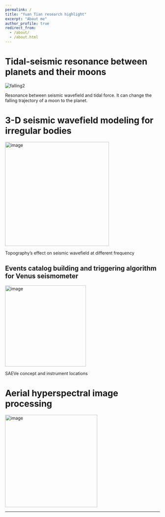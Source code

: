 ```yaml
---
permalink: /
title: "Yuan Tian research highlight"
excerpt: "About me"
author_profile: true
redirect_from: 
  - /about/
  - /about.html
---
```



**Tidal-seismic resonance between planets and their moons**
======
![falling2](https://user-images.githubusercontent.com/53156528/134987655-945ad992-b0a7-429e-aea7-afef7eef28ab.gif)

Resonance between seismic wavefield and tidal force.
It can change the falling trajectory of a moon to the planet.

**3-D seismic wavefield modeling for irregular bodies**
======
<img width="338" alt="image" src="https://user-images.githubusercontent.com/53156528/134985232-84f1a036-098a-4596-8ee1-6a0cb36ca81c.png">

Topography’s effect on seismic wavefield at different frequency


**Events catalog building and triggering algorithm for Venus seismometer**
------
<img width="263" alt="image" src="https://user-images.githubusercontent.com/53156528/134985544-ebf8deed-ca52-4887-8299-36b27d21d70c.png">

SAEVe concept and instrument locations


**Aerial hyperspectral image processing**
======
<img width="300" alt="image" src="https://user-images.githubusercontent.com/53156528/134985924-5baa2c26-6793-4f77-a0ff-6d9478bfc1c5.png">

------
